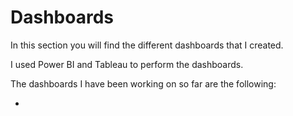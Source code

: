 # Dashboards

In this section you will find the different dashboards that I created.

I used Power BI and Tableau to perform the dashboards.

The dashboards I have been working on so far are the following:

- 

